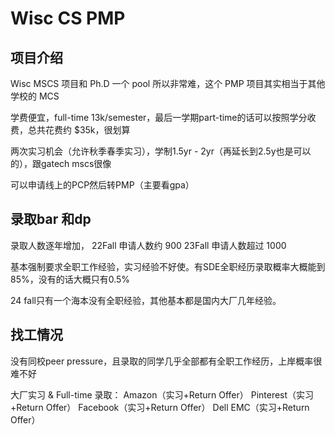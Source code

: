 # Wisc CS PMP
## 项目介绍
Wisc MSCS 项目和 Ph.D 一个 pool 所以非常难，这个 PMP 项目其实相当于其他学校的 MCS


学费便宜，full-time 13k/semester，最后一学期part-time的话可以按照学分收费，总共花费约 $35k，很划算

两次实习机会（允许秋季春季实习），学制1.5yr - 2yr（再延长到2.5y也是可以的），跟gatech mscs很像


可以申请线上的PCP然后转PMP（主要看gpa）

## 录取bar 和dp
录取人数逐年增加，
22Fall 申请人数约 900
23Fall 申请人数超过 1000


基本强制要求全职工作经验，实习经验不好使。有SDE全职经历录取概率大概能到85%，没有的话大概只有0.5%

24 fall只有一个海本没有全职经验，其他基本都是国内大厂几年经验。
## 找工情况
没有同校peer pressure，且录取的同学几乎全部都有全职工作经历，上岸概率很难不好

大厂实习 & Full-time 录取：
Amazon（实习+Return Offer）
Pinterest（实习+Return Offer）
Facebook（实习+Return Offer）
Dell EMC（实习+Return Offer）
